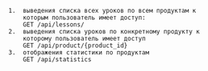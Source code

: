     1.  выведения списка всех уроков по всем продуктам к
        которым пользователь имеет доступ:
        GET /api/lessons/
    2.  выведения списка уроков по конкретному продукту к 
        которому пользователь имеет доступ
        GET /api/product/{product_id}
    3.  отображения статистики по продуктам
        GET /api/statistics